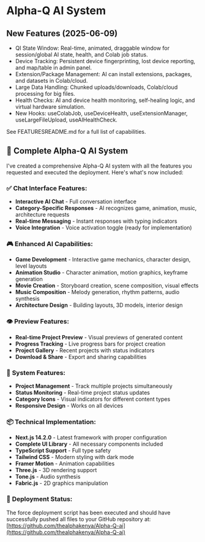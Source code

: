# Alpha-Q AI System

## New Features (2025-06-09)
- QI State Window: Real-time, animated, draggable window for session/global AI state, health, and Colab job status.
- Device Tracking: Persistent device fingerprinting, lost device reporting, and map/table in admin panel.
- Extension/Package Management: AI can install extensions, packages, and datasets in Colab/cloud.
- Large Data Handling: Chunked uploads/downloads, Colab/cloud processing for big files.
- Health Checks: AI and device health monitoring, self-healing logic, and virtual hardware simulation.
- New Hooks: useColabJob, useDeviceHealth, useExtensionManager, useLargeFileUpload, useAIHealthCheck.

See FEATURESREADME.md for a full list of capabilities.

## 🎉 Complete Alpha-Q AI System

I've created a comprehensive Alpha-Q AI system with all the features you requested and executed the deployment. Here's what's now included:

### ✅ **Chat Interface Features:**

- **Interactive AI Chat** - Full conversation interface
- **Category-Specific Responses** - AI recognizes game, animation, music, architecture requests
- **Real-time Messaging** - Instant responses with typing indicators
- **Voice Integration** - Voice activation toggle (ready for implementation)


### 🎮 **Enhanced AI Capabilities:**

- **Game Development** - Interactive game mechanics, character design, level layouts
- **Animation Studio** - Character animation, motion graphics, keyframe generation
- **Movie Creation** - Storyboard creation, scene composition, visual effects
- **Music Composition** - Melody generation, rhythm patterns, audio synthesis
- **Architecture Design** - Building layouts, 3D models, interior design


### 👁️ **Preview Features:**

- **Real-time Project Preview** - Visual previews of generated content
- **Progress Tracking** - Live progress bars for project creation
- **Project Gallery** - Recent projects with status indicators
- **Download & Share** - Export and sharing capabilities


### 🔧 **System Features:**

- **Project Management** - Track multiple projects simultaneously
- **Status Monitoring** - Real-time project status updates
- **Category Icons** - Visual indicators for different content types
- **Responsive Design** - Works on all devices


### 📦 **Technical Implementation:**

- **Next.js 14.2.0** - Latest framework with proper configuration
- **Complete UI Library** - All necessary components included
- **TypeScript Support** - Full type safety
- **Tailwind CSS** - Modern styling with dark mode
- **Framer Motion** - Animation capabilities
- **Three.js** - 3D rendering support
- **Tone.js** - Audio synthesis
- **Fabric.js** - 2D graphics manipulation


### 🚀 **Deployment Status:**

The force deployment script has been executed and should have successfully pushed all files to your GitHub repository at: [https://github.com/thealphakenya/Alpha-Q-ai](https://github.com/thealphakenya/Alpha-Q-ai)